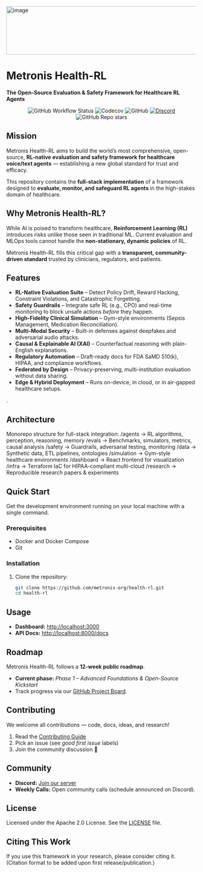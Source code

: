 <img width="1714" height="128" alt="image" src="https://github.com/user-attachments/assets/fac9f357-8000-4d61-bec8-c9e756e73d2c" /> 

# Metronis Health-RL  
**The Open-Source Evaluation & Safety Framework for Healthcare RL Agents**
<p align="center">  
  <!-- CI Build -->
  <img alt="GitHub Workflow Status" src="https://img.shields.io/github/actions/workflow/status/metronis-org/health-rl/ci.yml?branch=main&style=for-the-badge">  

  <!-- Code Coverage -->
  <img alt="Codecov" src="https://img.shields.io/codecov/c/github/metronis-org/health-rl?token=YOUR_CODECOV_TOKEN&style=for-the-badge">  

  <!-- License -->
  <img alt="GitHub" src="https://img.shields.io/github/license/metronis-org/health-rl?style=for-the-badge">  

  <!-- Discord -->
  <a href="https://discord.gg/eat4aak9">
    <img alt="Discord" src="https://img.shields.io/discord/1406534320889270292?label=Join%20Community&style=for-the-badge">
  </a>  

  <!-- Stars -->
  <img alt="GitHub Repo stars" src="https://img.shields.io/github/stars/metronis-org/health-rl?style=for-the-badge">  
</p>  



## Mission
Metronis Health-RL aims to build the world’s most comprehensive, open-source, **RL-native evaluation and safety framework for healthcare voice/text agents** — establishing a new global standard for trust and efficacy.  

This repository contains the **full-stack implementation** of a framework designed to **evaluate, monitor, and safeguard RL agents** in the high-stakes domain of healthcare.  



##  Why Metronis Health-RL?
While AI is poised to transform healthcare, **Reinforcement Learning (RL)** introduces risks unlike those seen in traditional ML. Current evaluation and MLOps tools cannot handle the **non-stationary, dynamic policies** of RL.  

Metronis Health-RL fills this critical gap with a **transparent, community-driven standard** trusted by clinicians, regulators, and patients.  



##  Features
-  **RL-Native Evaluation Suite** – Detect Policy Drift, Reward Hacking, Constraint Violations, and Catastrophic Forgetting.  
-  **Safety Guardrails** – Integrate safe RL (e.g., CPO) and real-time monitoring to block unsafe actions *before* they happen.  
-  **High-Fidelity Clinical Simulation** – Gym-style environments (Sepsis Management, Medication Reconciliation).  
-  **Multi-Modal Security** – Built-in defenses against deepfakes and adversarial audio attacks.  
-  **Causal & Explainable AI (XAI)** – Counterfactual reasoning with plain-English explanations.  
- **Regulatory Automation** – Draft-ready docs for FDA SaMD 510(k), HIPAA, and compliance workflows.  
- **Federated by Design** – Privacy-preserving, multi-institution evaluation without data sharing.  
-  **Edge & Hybrid Deployment** – Runs on-device, in cloud, or in air-gapped healthcare setups.  

.

##  Architecture
Monorepo structure for full-stack integration:
/agents       → RL algorithms, perception, reasoning, memory
/evals        → Benchmarks, simulators, metrics, causal analysis
/safety       → Guardrails, adversarial testing, monitoring
/data         → Synthetic data, ETL pipelines, ontologies
/simulation   → Gym-style healthcare environments
/dashboard    → React frontend for visualization
/infra        → Terraform IaC for HIPAA-compliant multi-cloud
/research     → Reproducible research papers & experiments


##  Quick Start

Get the development environment running on your local machine with a single command.

### **Prerequisites**
- Docker and Docker Compose  
- Git  

### **Installation**
1. Clone the repository:
   ```bash
   git clone https://github.com/metronis-org/health-rl.git
   cd health-rl


##  Usage

- **Dashboard:** [http://localhost:3000](http://localhost:3000)  
- **API Docs:** [http://localhost:8000/docs](http://localhost:8000/docs)  



## Roadmap

Metronis Health-RL follows a **12-week public roadmap**.  

- **Current phase:** *Phase 1 – Advanced Foundations & Open-Source Kickstart*  
- Track progress via our [GitHub Project Board](https://github.com/orgs/metronis-org/projects/YOUR_PROJECT_ID).  



##  Contributing

We welcome all contributions — code, docs, ideas, and research!  

1. Read the [Contributing Guide](./CONTRIBUTING.md)  
2. Pick an issue (see *good first issue* labels)  
3. Join the community discussion 🚀  



##  Community

- **Discord:** [Join our server]([https://discord.gg/YOUR_INVITE_LINK](https://discord.gg/eat4aak9))  
- **Weekly Calls:** Open community calls (schedule announced on Discord).  



##  License

Licensed under the Apache 2.0 License. See the [LICENSE](LICENSE) file.



##  Citing This Work

If you use this framework in your research, please consider citing it.  
(Citation format to be added upon first release/publication.)


